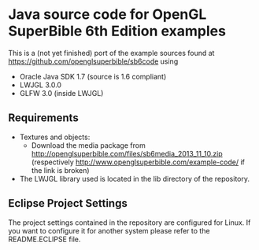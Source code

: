 # Java source code for OpenGL SuperBible 6th Edition examples

This is a (not yet finished) port of the example sources found 
at https://github.com/openglsuperbible/sb6code using

  - Oracle Java SDK 1.7 (source is 1.6 compliant)
  - LWJGL 3.0.0
  - GLFW 3.0 (inside LWJGL)

## Requirements

  - Textures and objects:
    - Download the media package from 
      http://openglsuperbible.com/files/sb6media_2013_11_10.zip
      (respectively http://www.openglsuperbible.com/example-code/ 
      if the link is broken)
  - The LWJGL library used is located in the lib directory of 
    the repository.

## Eclipse Project Settings
The project settings contained in the repository are configured 
for Linux. If you want to configure it for another system please
refer to the README.ECLIPSE file.
